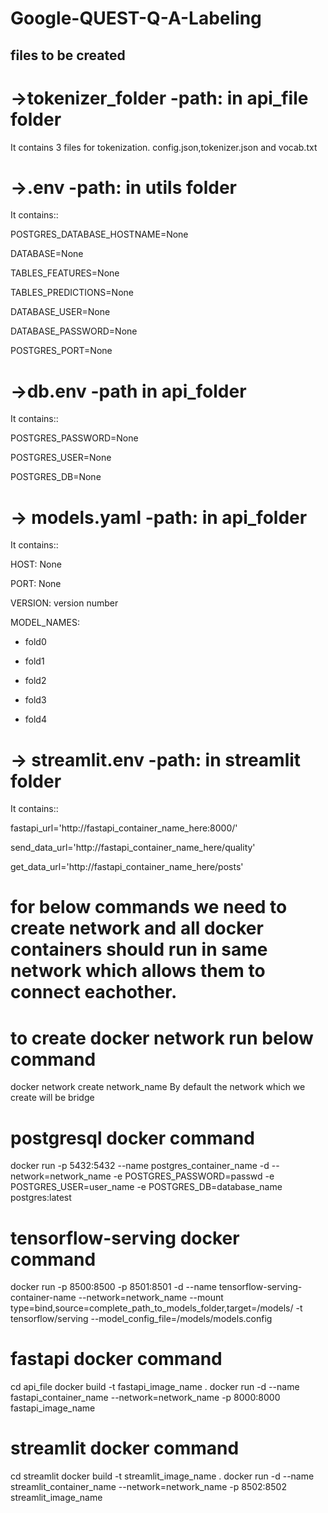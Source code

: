 # Google-QUEST-Q-A-Labeling
## files to be created
# ->tokenizer_folder -path: in api_file folder
It contains 3 files for tokenization. config.json,tokenizer.json and vocab.txt

# ->.env -path: in utils folder

It contains::

POSTGRES_DATABASE_HOSTNAME=None

DATABASE=None

TABLES_FEATURES=None

TABLES_PREDICTIONS=None

DATABASE_USER=None

DATABASE_PASSWORD=None

POSTGRES_PORT=None

# ->db.env -path in api_folder
It contains::

POSTGRES_PASSWORD=None

POSTGRES_USER=None

POSTGRES_DB=None

# -> models.yaml -path: in api_folder
It contains::

HOST: None

PORT: None

VERSION: version number

MODEL_NAMES:

  - fold0

  - fold1

  - fold2

  - fold3

  - fold4

# -> streamlit.env -path: in streamlit folder
It contains::

fastapi_url='http://fastapi_container_name_here:8000/'

send_data_url='http://fastapi_container_name_here/quality'

get_data_url='http://fastapi_container_name_here/posts'

# for below commands we need to create network and all docker containers should run in same network which allows them to connect eachother.
# to create docker network run below command
docker network create network_name
By default the network which we create will be bridge

# postgresql docker command
docker run -p 5432:5432 --name postgres_container_name -d --network=network_name -e POSTGRES_PASSWORD=passwd -e POSTGRES_USER=user_name -e POSTGRES_DB=database_name postgres:latest

# tensorflow-serving docker command
docker run -p 8500:8500 -p 8501:8501 -d --name tensorflow-serving-container-name --network=network_name --mount type=bind,source=complete_path_to_models_folder,target=/models/ -t tensorflow/serving --model_config_file=/models/models.config

# fastapi docker command
cd api_file
docker build -t fastapi_image_name .
docker run -d --name fastapi_container_name --network=network_name -p 8000:8000 fastapi_image_name
# streamlit docker command
cd streamlit
docker build -t streamlit_image_name .
docker run -d --name streamlit_container_name --network=network_name -p 8502:8502 streamlit_image_name
